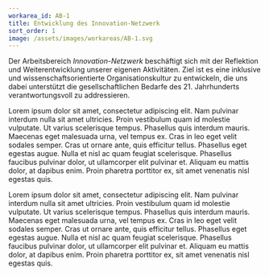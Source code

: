 ```yaml
---
workarea_id: AB-1
title: Entwicklung des Innovation-Netzwerk
sort_order: 1
image: /assets/images/workareas/AB-1.svg
---
```

Der Arbeitsbereich *Innovation-Netzwerk* beschäftigt sich mit der Reflektion und Weiterentwicklung unserer eigenen Aktivitäten. Ziel ist es eine inklusive und wissenschaftsorientierte Organisationskultur zu entwickeln, die uns dabei unterstützt die gesellschaftlichen Bedarfe des 21. Jahrhunderts verantwortungsvoll zu addressieren. 

Lorem ipsum dolor sit amet, consectetur adipiscing elit. Nam pulvinar interdum nulla sit amet ultricies. Proin vestibulum quam id molestie vulputate. Ut varius scelerisque tempus. Phasellus quis interdum mauris. Maecenas eget malesuada urna, vel tempus ex. Cras in leo eget velit sodales semper. Cras ut ornare ante, quis efficitur tellus. Phasellus eget egestas augue. Nulla et nisl ac quam feugiat scelerisque. Phasellus faucibus pulvinar dolor, ut ullamcorper elit pulvinar et. Aliquam eu mattis dolor, at dapibus enim. Proin pharetra porttitor ex, sit amet venenatis nisl egestas quis. 

Lorem ipsum dolor sit amet, consectetur adipiscing elit. Nam pulvinar interdum nulla sit amet ultricies. Proin vestibulum quam id molestie vulputate. Ut varius scelerisque tempus. Phasellus quis interdum mauris. Maecenas eget malesuada urna, vel tempus ex. Cras in leo eget velit sodales semper. Cras ut ornare ante, quis efficitur tellus. Phasellus eget egestas augue. Nulla et nisl ac quam feugiat scelerisque. Phasellus faucibus pulvinar dolor, ut ullamcorper elit pulvinar et. Aliquam eu mattis dolor, at dapibus enim. Proin pharetra porttitor ex, sit amet venenatis nisl egestas quis. 